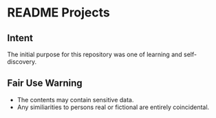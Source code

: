 # README Projects
## Intent
The initial purpose for this repository was one of learning and self-discovery.
## Fair Use Warning
 * The contents may contain sensitive data.
 * Any similiarities to persons real or fictional are entirely coincidental.
